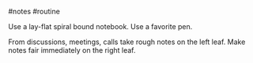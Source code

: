 #notes #routine 

Use a lay-flat spiral bound notebook.
Use a favorite pen.

From discussions, meetings, calls take rough notes on the left leaf. Make notes fair immediately on the right leaf.
